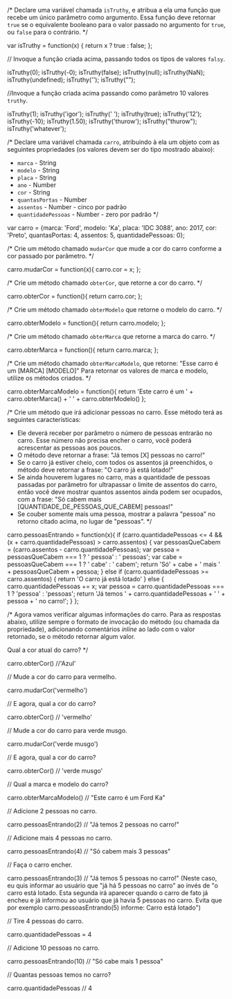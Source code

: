 /*
Declare uma variável chamada `isTruthy`, e atribua a ela uma função que recebe
um único parâmetro como argumento. Essa função deve retornar `true` se o
equivalente booleano para o valor passado no argumento for `true`, ou `false`
para o contrário.
*/

var isTruthy = function(x) {
	return x ? true : false;
};

// Invoque a função criada acima, passando todos os tipos de valores `falsy`.

 
isTruthy(0);
isTruthy(-0);
isTruthy(false);
isTruthy(null);
isTruthy(NaN);
isTruthy(undefined);
isTruthy('');
isTruthy("");


//Invoque a função criada acima passando como parâmetro 10 valores `truthy`.

isTruthy(1);
isTruthy('igor');
isTruthy(' ');
isTruthy(true);
isTruthy('12');
isTruthy(-10);
isTruthy(1.50);
isTruthy('thurow');
isTruthy("thurow");
isTruthy('whatever');



/*
Declare uma variável chamada `carro`, atribuindo à ela um objeto com as
seguintes propriedades (os valores devem ser do tipo mostrado abaixo):
- `marca` - String
- `modelo` - String
- `placa` - String
- `ano` - Number
- `cor` - String
- `quantasPortas` - Number
- `assentos` - Number - cinco por padrão
- `quantidadePessoas` - Number - zero por padrão
*/

var carro = {marca: 'Ford', modelo: 'Ka', placa: 'IDC 3088', ano: 2017, cor: 'Preto', quantasPortas: 4, assentos: 5, quantidadePessoas: 0};

/*
Crie um método chamado `mudarCor` que mude a cor do carro conforme a cor
passado por parâmetro.
*/

carro.mudarCor = function(x){
	carro.cor = x;
};

/*
Crie um método chamado `obterCor`, que retorne a cor do carro.
*/

carro.obterCor = function(){
	return carro.cor;
};

/*
Crie um método chamado `obterModelo` que retorne o modelo do carro.
*/

carro.obterModelo = function(){
	return carro.modelo;
};

/*
Crie um método chamado `obterMarca` que retorne a marca do carro.
*/

carro.obterMarca = function(){
	return carro.marca;
};

/*
Crie um método chamado `obterMarcaModelo`, que retorne:
"Esse carro é um [MARCA] [MODELO]"
Para retornar os valores de marca e modelo, utilize os métodos criados.
*/

carro.obterMarcaModelo = function(){
	return 'Este carro é um ' + carro.obterMarca() + ' ' + carro.obterModelo()
};

/*
Crie um método que irá adicionar pessoas no carro. Esse método terá as
seguintes características:
- Ele deverá receber por parâmetro o número de pessoas entrarão no carro. Esse
número não precisa encher o carro, você poderá acrescentar as pessoas aos
poucos.
- O método deve retornar a frase: "Já temos [X] pessoas no carro!"
- Se o carro já estiver cheio, com todos os assentos já preenchidos, o método
deve retornar a frase: "O carro já está lotado!"
- Se ainda houverem lugares no carro, mas a quantidade de pessoas passadas por
parâmetro for ultrapassar o limite de assentos do carro, então você deve
mostrar quantos assentos ainda podem ser ocupados, com a frase:
"Só cabem mais [QUANTIDADE_DE_PESSOAS_QUE_CABEM] pessoas!"
- Se couber somente mais uma pessoa, mostrar a palavra "pessoa" no retorno
citado acima, no lugar de "pessoas".
*/


carro.pessoasEntrando = function(x){
	if (carro.quantidadePessoas <= 4 && (x + carro.quantidadePessoas) > carro.assentos) {
		var pessoasQueCabem = (carro.assentos - carro.quantidadePessoas);
		var pessoa = pessoasQueCabem === 1 ? ' pessoa' : ' pessoas';
		var cabe = pessoasQueCabem === 1 ? ' cabe' : ' cabem';
		return 'Só' + cabe + ' mais ' + pessoasQueCabem + pessoa;
	}
	else if (carro.quantidadePessoas >= carro.assentos) { 
		return 'O carro já está lotado'
	}
	else {
		carro.quantidadePessoas += x;
		var pessoa = carro.quantidadePessoas === 1 ? 'pessoa' : 'pessoas';
		return 'Já temos ' + carro.quantidadePessoas + ' ' + pessoa + ' no carro!';
	}
};


/*
Agora vamos verificar algumas informações do carro. Para as respostas abaixo,
utilize sempre o formato de invocação do método (ou chamada da propriedade),
adicionando comentários _inline_ ao lado com o valor retornado, se o método
retornar algum valor.

Qual a cor atual do carro?
*/

carro.obterCor() //'Azul'

// Mude a cor do carro para vermelho.

carro.mudarCor('vermelho')

// E agora, qual a cor do carro?

carro.obterCor() // 'vermelho'

// Mude a cor do carro para verde musgo.

carro.mudarCor('verde musgo')

// E agora, qual a cor do carro?

carro.obterCor() // 'verde musgo'

// Qual a marca e modelo do carro?

carro.obterMarcaModelo() // "Este carro é um Ford Ka"

// Adicione 2 pessoas no carro.

carro.pessoasEntrando(2) // "Já temos 2 pessoas no carro!"

// Adicione mais 4 pessoas no carro.

carro.pessoasEntrando(4) // "Só cabem mais 3 pessoas"

// Faça o carro encher.

carro.pessoasEntrando(3) // "Já temos 5 pessoas no carro!" (Neste caso, eu quis informar ao usuário que "já há 5 pessoas no carro" ao invés de "o carro está lotado. Esta segunda irá aparecer quando o carro de fato já encheu e já informou ao usuário que já havia 5 pessoas no carro. Evita que por exemplo carro.pessoasEntrando(5) informe: Carro está lotado")

// Tire 4 pessoas do carro.

carro.quantidadePessoas = 4

// Adicione 10 pessoas no carro.

carro.pessoasEntrando(10) // "Só cabe mais 1 pessoa"

// Quantas pessoas temos no carro?

carro.quantidadePessoas // 4
